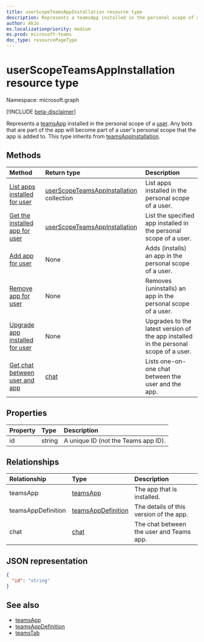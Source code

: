 ```yaml
---
title: userScopeTeamsAppInstallation resource type
description: Represents a teamsApp installed in the personal scope of a user.
author: AkJo
ms.localizationpriority: medium
ms.prod: microsoft-teams
doc_type: resourcePageType
---
```


# userScopeTeamsAppInstallation resource type

Namespace: microsoft.graph

[!INCLUDE [beta-disclaimer](../../includes/beta-disclaimer.md)]

Represents a [teamsApp](teamsapp.md) installed in the personal scope of a [user](user.md). Any bots that are part of the app will become part of a user's personal scope that the app is added to.
This type inherits from [teamsAppInstallation](teamsappinstallation.md).

## Methods

| Method                                                                                | Return type                                                                  | Description                                                                          |
| :------------------------------------------------------------------------------------ | :--------------------------------------------------------------------------- | :----------------------------------------------------------------------------------- |
| [List apps installed for user](../api/userteamwork-list-installedapps.md)             | [userScopeTeamsAppInstallation](userscopeteamsappinstallation.md) collection | List apps installed in the personal scope of a user.                                 |
| [Get the installed app for user](../api/userteamwork-get-installedapps.md)            | [userScopeTeamsAppInstallation](userscopeteamsappinstallation.md)            | List the specified app installed in the personal scope of a user.                    |
| [Add app for user](../api/userteamwork-post-installedapps.md)                         | None                                                                         | Adds (installs) an app in the personal scope of a user.                              |
| [Remove app for user](../api/userteamwork-delete-installedapps.md)                    | None                                                                         | Removes (uninstalls) an app in the personal scope of a user.                         |
| [Upgrade app installed for user](../api/userteamwork-teamsappinstallation-upgrade.md) | None                                                                         | Upgrades to the latest version of the app installed in the personal scope of a user. |
| [Get chat between user and app](../api/userscopeteamsappinstallation-get-chat.md)     | [chat](chat.md)                                                              | Lists one-on-one chat between the user and the app.                                  |

## Properties

| Property | Type   | Description                         |
| :------- | :----- | :---------------------------------- |
| id       | string | A unique ID (not the Teams app ID). |

## Relationships

| Relationship       | Type                                        | Description                              |
| :----------------- | :------------------------------------------ | :--------------------------------------- |
| teamsApp           | [teamsApp](teamsapp.md)                     | The app that is installed.               |
| teamsAppDefinition | [teamsAppDefinition](teamsappdefinition.md) | The details of this version of the app.  |
| chat               | [chat](chat.md)                             | The chat between the user and Teams app. |

## JSON representation

<!-- {
  "blockType": "resource",
  "@odata.type": "microsoft.graph.userScopeTeamsAppInstallation",
  "baseType": "microsoft.graph.entity"
}-->

```json
{
  "id": "string"
}
```

## See also

- [teamsApp](teamsapp.md)
- [teamsAppDefinition](teamsappdefinition.md)
- [teamsTab](../resources/teamstab.md)

<!-- uuid: 8fcb5dbc-d5aa-4681-8e31-b001d5168d79
2015-10-25 14:57:30 UTC -->

<!-- {
  "type": "#page.annotation",
  "description": "userScopeTeamsAppInstallation resource",
  "keywords": "",
  "section": "documentation",
  "tocPath": ""
  "suppressions": []
}-->
